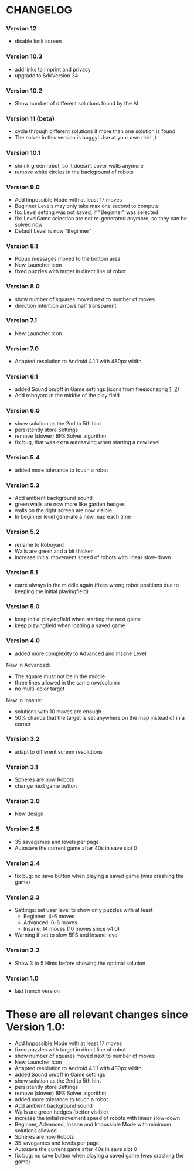 CHANGELOG
=========

### Version 12

- disable lock screen

### Version 10.3

- add links to imprint and privacy
- upgrade to SdkVersion 34

### Version 10.2

- Show number of different solutions found by the AI

### Version 11 (beta)

- cycle through different solutions if more than one solution is found
- The solver in this version is buggy! Use at your own risk! ;)

### Version 10.1

- shrink green robot, so it doesn't cover walls anymore
- remove white circles in the background of robots

### Version 9.0

- Add Impossible Mode with at least 17 moves
- Beginner Levels may only take max one second to compute
- fix: Level setting was not saved, if "Beginner" was selected
- fix: LevelGame selection are not re-generated anymore, so they can be solved now
- Default Level is now "Beginner"

### Version 8.1

- Popup messages moved to the bottom area
- New Launcher icon
- fixed puzzles with target in direct line of robot

### Version 8.0

- show number of squares moved next to number of moves
- direction intention arrows half transparent

### Version 7.1

- New Launcher Icon

### Version 7.0

- Adapted resolution to Android 4.1.1 with 480px width

### Version 6.1

- added Sound on/off in Game settings (icons from freeiconspng [1](https://www.freeiconspng.com/img/40963), [2](https://www.freeiconspng.com/img/40944))
- Add roboyard in the middle of the play field

### Version 6.0

- show solution as the 2nd to 5th hint
- persistently store Settings
- remove (slower) BFS Solver algorithm
- fix bug, that was extra autosaving when starting a new level

### Version 5.4

- added more tolerance to touch a robot

### Version 5.3

- Add ambient background sound
- green walls are now more like garden hedges
- walls on the right screen are now visible
- In beginner level generate a new map each time

### Version 5.2

- rename to Roboyard
- Walls are green and a bit thicker
- increase initial movement speed of robots with linear slow-down

### Version 5.1

- carré always in the middle again (fixes wrong robot positions due to keeping the initial playingfield)

### Version 5.0

- keep initial playingfield when starting the next game
- keep playingfield when loading a saved game

### Version 4.0

- added more complexity to Advanced and Insane Level

New in Advanced:

  - The square must not be in the middle
  - three lines allowed in the same row/column
  - no multi-color target

New in Insane:

  - solutions with 10 moves are enough
  - 50% chance that the target is set anywhere on the map instead of in a corner

### Version 3.2

- adapt to different screen resolutions

### Version 3.1

- Spheres are now Robots
- change next game button

### Version 3.0

- New design

### Version 2.5

- 35 savegames and levels per page
- Autosave the current game after 40s in save slot 0

### Version 2.4

- fix bug: no save button when playing a saved game (was crashing the game)

### Version 2.3

- Settings: set user level to show only puzzles with at least
  - Beginner: 4-6 moves
  - Advanced: 6-8 moves
  - Insane: 14 moves (10 moves since v4.0)
- Warning if set to slow BFS and insane level

### Version 2.2

- Show 3 to 5 Hints before showing the optimal solution

### Version 1.0

- last french version

# These are all relevant changes since Version 1.0:

- Add Impossible Mode with at least 17 moves
- fixed puzzles with target in direct line of robot
- show number of squares moved next to number of moves
- New Launcher Icon
- Adapted resolution to Android 4.1.1 with 480px width
- added Sound on/off in Game settings
- show solution as the 2nd to 5th hint
- persistently store Settings
- remove (slower) BFS Solver algorithm
- added more tolerance to touch a robot
- Add ambient background sound
- Walls are green hedges (better visible)
- increase the initial movement speed of robots with linear slow-down
- Beginner, Advanced, Insane and Impossible Mode with minimum solutions allowed
- Spheres are now Robots
- 35 savegames and levels per page
- Autosave the current game after 40s in save slot 0
- fix bug: no save button when playing a saved game (was crashing the game)
